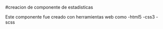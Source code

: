 #creacion de componente de estadisticas

Este componente fue creado con herramientas web como 
-html5
-css3
-scss